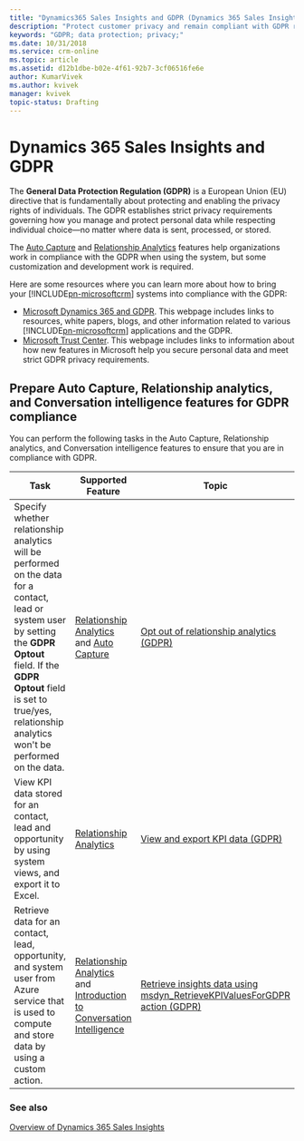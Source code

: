 ```yaml
---
title: "Dynamics365 Sales Insights and GDPR (Dynamics 365 Sales Insights) | Microsoft Docs  "
description: "Protect customer privacy and remain compliant with GDPR regulations when using Dynamics 365 Sales Insights"
keywords: "GDPR; data protection; privacy;"
ms.date: 10/31/2018
ms.service: crm-online
ms.topic: article
ms.assetid: d12b1dbe-b02e-4f61-92b7-3cf06516fe6e
author: KumarVivek
ms.author: kvivek
manager: kvivek
topic-status: Drafting
---
```


# Dynamics 365 Sales Insights and GDPR

The **General Data Protection Regulation (GDPR)** is a European Union (EU) directive that is fundamentally about protecting and enabling the privacy rights of individuals. The GDPR establishes strict privacy requirements governing how you manage and protect personal data while respecting individual choice—no matter where data is sent, processed, or stored.

The [Auto Capture](/dynamics365/customer-engagement/sales-enterprise/auto-capture) and [Relationship Analytics](relationship-analytics.md) features help organizations work in compliance with the GDPR when using the system, but some customization and development work is required.

Here are some resources where you can learn more about how to bring your [!INCLUDE[pn-microsoftcrm](../includes/pn-dynamics-365.md)] systems into compliance with the GDPR:

- [Microsoft Dynamics 365 and GDPR](https://docs.microsoft.com/dynamics365/get-started/gdpr/index). This webpage includes links to resources, white papers, blogs, and other information related to various [!INCLUDE[pn-microsoftcrm](../includes/pn-dynamics-365.md)] applications and the GDPR.
- [Microsoft Trust Center](https://www.microsoft.com/trustcenter). This webpage includes links to information about how new features in Microsoft help you secure personal data and meet strict GDPR privacy requirements.

## Prepare Auto Capture, Relationship analytics, and Conversation intelligence features for GDPR compliance

You can perform the following tasks in the Auto Capture, Relationship analytics, and Conversation intelligence features to ensure that you are in compliance with GDPR.

|Task|Supported Feature|Topic|
|--|--|--|
|Specify whether relationship analytics will be performed on the data for a contact, lead or system user by setting the **GDPR Optout** field. If the **GDPR Optout** field is set to true/yes, relationship analytics won't be performed on the data.|[Relationship Analytics](relationship-analytics.md) and [Auto Capture](/dynamics365/customer-engagement/sales-enterprise/auto-capture)|[Opt out of relationship analytics (GDPR)](optout-relationship-analytics-gdpr.md)|
|View KPI data stored for an contact, lead and opportunity by using system views, and export it to Excel.|[Relationship Analytics](relationship-analytics.md)|[View and export KPI data (GDPR)](view-export-KPI-data-gdpr.md)|
|Retrieve data for an contact, lead, opportunity, and system user from Azure service that is used to compute and store data by using a custom action.|[Relationship Analytics](relationship-analytics.md) and [Introduction to Conversation Intelligence](../sales/dynamics365-sales-insights-app.md)|[Retrieve insights data using msdyn_RetrieveKPIValuesForGDPR action (GDPR)](retrieve-insights-data-msdyn-RetrieveTypeValuesFromDCI.md)  |

### See also

[Overview of Dynamics 365 Sales Insights](overview.md)  
